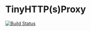 # TinyHTTP(s)Proxy

[![Build Status](https://travis-ci.org/kimsuk/tinyproxy.svg?branch=master)](https://travis-ci.org/kimsuk/tinyproxy)